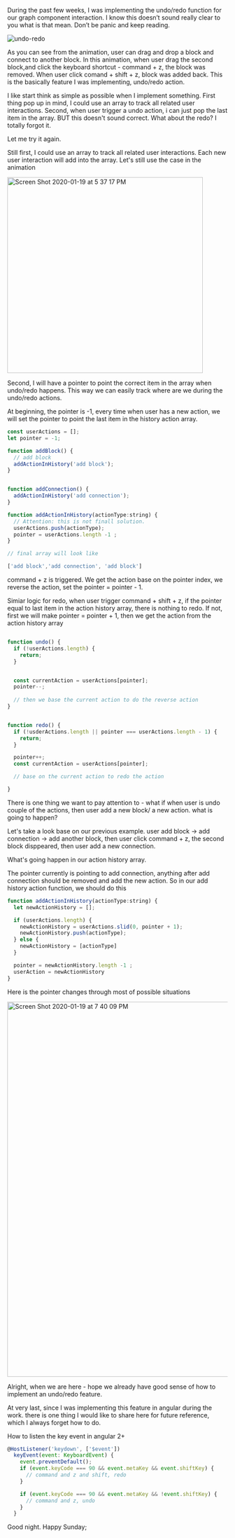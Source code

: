 
During the past few weeks, I was implementing the undo/redo function for our graph component interaction. I know this doesn’t sound really clear to you what is that mean. Don’t be panic and keep reading.

![undo-redo](https://user-images.githubusercontent.com/2540791/72689275-c9708780-3add-11ea-9219-7ca14840e92f.gif)
 

As you can see from the animation, user can drag and drop a block and connect to another block. In this animation, when user drag the second block,and click the keyboard shortcut - command + z, the block was removed. When user click comand + shift + z, block was added back. This is the basically feature I was implementing, undo/redo action.

I like start think as simple as possible when I implement something. 
First thing pop up in mind, I could use an array to track all related user interactions. Second, when user trigger a undo action, i can just pop the last item in the array. BUT this doesn't sound correct. What about the redo? I totally forgot it.

Let me try it again.

Still first, I could use an array to track all related user interactions. Each new user interaction will add into the array. Let's still use the case in the animation

<img width="447" alt="Screen Shot 2020-01-19 at 5 37 17 PM" src="https://user-images.githubusercontent.com/2540791/72689723-73521300-3ae2-11ea-9dac-aa8678da45c5.png">



Second, I will have a pointer to point the correct item in the array when undo/redo happens. This way we can easily track where are we during the undo/redo actions.

At beginning, the pointer is -1, every time when user has a new action, we will set the pointer to point the last item in the history action array.

```javascript
const userActions = [];
let pointer = -1;

function addBlock() {
  // add block
  addActionInHistory('add block');
}


function addConnection() {
  addActionInHistory('add connection');
}

function addActionInHistory(actionType:string) {
  // Attention: this is not finall solution.
  userActions.push(actionType);
  pointer = userActions.length -1 ;
}

// final array will look like

['add block','add connection', 'add block']

```

command + z is triggered. We get the action base on the pointer index, we reverse the action, set the pointer = pointer - 1. 

Simiar logic for redo, when user trigger command + shift + z, if the pointer equal to last item in the action history array, there is nothing to redo. If not, first we will make pointer = pointer + 1, then we get the action from the action history array

```javascript

function undo() {
  if (!userActions.length) {
    return;
  }


  const currentAction = userActions[pointer];
  pointer--;
  
  // then we base the current action to do the reverse action
}


function redo() {
  if (!usderActions.length || pointer === userActions.length - 1) {
    return;
  }

  pointer++;  
  const currentAction = userActions[pointer];

  // base on the current action to redo the action

}

```

There is one thing we want to pay attention to -  what if when user is undo couple of the actions, then user add a new block/ a new action. what is going to happen? 

Let's take a look base on our previous example. user add block -> add connection -> add another block, then user click command + z, the second block disppeared, then user add a new connection. 

What's going happen in our action history array.

The pointer currently is pointing to add connection, anything after add connection should be removed and add the new action. So in our add history action function, we should do this

```javascript
function addActionInHistory(actionType:string) {
  let newActionHistory = [];

  if (userActions.length) {
    newActionHistory = userActions.slid(0, pointer + 1);
    newActionHistory.push(actionType);
  } else {
    newActionHistory = [actionType]
  }

  pointer = newActionHistory.length -1 ;
  userAction = newActionHistory
}

```

Here is the pointer changes through most of possible situations

<img width="856" alt="Screen Shot 2020-01-19 at 7 40 09 PM" src="https://user-images.githubusercontent.com/2540791/72691477-b8cb0c00-3af3-11ea-9c39-7ed7ff128ada.png">



Alright, when we are here - hope we already have good sense of how to implement an undo/redo feature.

At very last, since I was implementing this feature in angular during the work. there is one thing I would like to share here for future reference, which I always forget how to do.

How to listen the key event in angular 2+


```javascript
@HostListener('keydown', ['$event'])
  keyEvent(event: KeyboardEvent) {
    event.preventDefault();
    if (event.keyCode === 90 && event.metaKey && event.shiftKey) {
      // command and z and shift, redo 
    }

    if (event.keyCode === 90 && event.metaKey && !event.shiftKey) {
      // command and z, undo
    }
  }
```

Good night. Happy Sunday;



